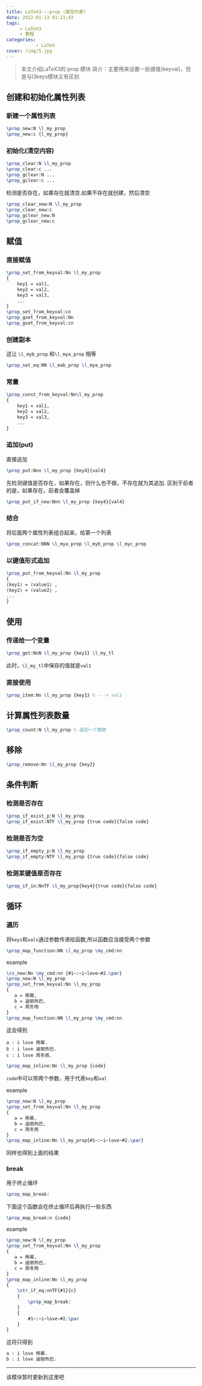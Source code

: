 ```yaml
---
title: LaTeX3---prop (属性列表)
date: 2022-01-13 01:21:43
tags:
     - LaTeX3
     - 教程
categories:
           - LaTeX
cover: /img/5.jpg
---
```


>本文介绍LaTeX3的 prop 模块
> 简介：主要用来设置一些键值(keyval)，但是与l3keys模块又有区别



## 创建和初始化属性列表


### 新建一个属性列表

```tex
\prop_new:N \l_my_prop
\prop_new:c {l_my_prop}
```

### 初始化(清空内容)

```tex
\prop_clear:N \l_my_prop
\prop_clear:c ...
\prop_gclear:N ...
\prop_gclear:c ...
```

检测是否存在，如果存在就清空.如果不存在就创建，然后清空

```tex
\prop_clear_new:N \l_my_prop
\prop_clear_new:c 
\prop_gclear_new:N
\prop_gclear_new:c
```

## 赋值

### 直接赋值

```tex
\prop_set_from_keyval:Nn \l_my_prop
{
	key1 = val1,
	key2 = val2,
	key3 = val3,
	...
}
\prop_set_from_keyval:cn
\prop_gset_from_keyval:Nn
\prop_gset_from_keyval:cn
```

### 创建副本

这让 ```\l_myb_prop``` 和```\l_mya_prop``` 相等

```tex
\prop_set_eq:NN \l_mab_prop \l_mya_prop
```

### 常量

```tex
\prop_const_from_keyval:Nn\l_my_prop
{
	key1 = val1,
	key2 = val2,
	key3 = val3,
	...
}
```

### 追加(put)

直接追加

```tex
\prop_put:Nnn \l_my_prop {key4}{val4}
```

先检测键值是否存在，如果存在，则什么也不做，不存在就为其追加. 区别于前者的是，如果存在，前者会覆盖掉

```tex
\prop_put_if_new:Nnn \l_my_prop {key4}{val4}
```

### 结合

将后面两个属性列表组合起来，给第一个列表

```tex
\prop_concat:NNN \l_mya_prop \l_myb_prop \l_myc_prop
```

### 以键值形式追加

```tex
\prop_put_from_keyval:Nn \l_my_prop
{
⟨key1⟩ = ⟨value1⟩ ,
⟨key2⟩ = ⟨value2⟩ ,
...
}
```

## 使用

### 传递给一个变量

```tex
\prop_get:NnN \l_my_prop {key1} \l_my_tl
```

此时，```\l_my_tl```中保存的值就是```val1``` 

### 直接使用

```tex
\prop_item:Nn \l_my_prop {key1} % ---> val1
```

## 计算属性列表数量

```tex
\prop_count:N \l_my_prop % 返回一个整数
```

## 移除

``` tex
\prop_remove:Nn \l_my_prop {key2}
```

## 条件判断

### 检测是否存在

```tex
\prop_if_exist_p:N \l_my_prop
\prop_if_exist:NTF \l_my_prop {true code}{false code}
```

### 检测是否为空

```tex
\prop_if_empty_p:N \l_my_prop
\prop_if_empty:NTF \l_my_prop {true code}{false code}
```

### 检测某键值是否存在

```tex
\prop_if_in:NnTF \l_my_prop{key4}{true code}{false code}
```

## 循环

### 遍历

将```keys```和```vals```通过参数传递给函数,所以函数应当接受两个参数

```tex
\prop_map_function:NN \l_my_prop \my_cmd:nn
```

example

```tex
\cs_new:Nn \my_cmd:nn {#1~:~i~love~#2.\par}
\prop_new:N \l_my_prop
\prop_set_from_keyval:Nn \l_my_prop
{
   a = 杨幂,
   b = 迪丽热巴,
   c = 周冬雨
}
\prop_map_function:NN \l_my_prop \my_cmd:nn
```

这会得到

```
a : i love 杨幂.
b : i love 迪丽热巴.
c : i love 周冬雨.
```

```tex
\prop_map_inline:Nn \l_my_prop {code}
```

```code```中可以带两个参数，用于代表```key```和```val```

example

```tex
\prop_new:N \l_my_prop
\prop_set_from_keyval:Nn \l_my_prop
{
   a = 杨幂,
   b = 迪丽热巴,
   c = 周冬雨
}
\prop_map_inline:Nn \l_my_prop{#1~:~i~love~#2.\par} 
```

同样也得到上面的结果

### break

用于终止循环

```tex
\prop_map_break:
```

下面这个函数会在终止循环后再执行一些东西

```tex
\prop_map_break:n {code}
```

example

```tex
\prop_new:N \l_my_prop
\prop_set_from_keyval:Nn \l_my_prop
{
   a = 杨幂,
   b = 迪丽热巴,
   c = 周冬雨
}
\prop_map_inline:Nn \l_my_prop
{
 	\str_if_eq:nnTF{#1}{c}
 	{
 		\prop_map_break:
 	}
 	{
 		#1~:~i~love~#2.\par
 	}
} 
```

这将只得到

```tex
a : i love 杨幂.
b : i love 迪丽热巴.
```

---

该模块暂时更新到这里吧